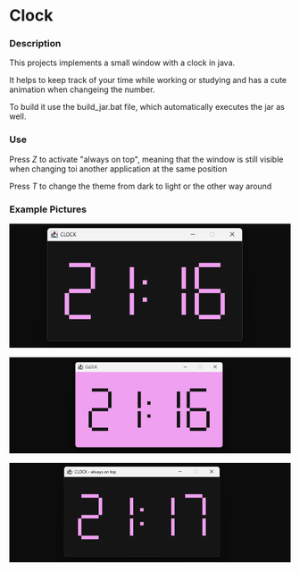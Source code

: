 # Clock

### Description

This projects implements a small window with a clock in java.

It helps to keep track of your time while working or studying and has a cute animation when changeing the number.

To build it use the build_jar.bat file, which automatically executes the jar as well.


### Use

Press *Z* to activate "always on top", meaning that the window is still visible when changing toi another application at the same position

Press *T* to change the theme from dark to light or the other way around


### Example Pictures


![pic1](./Resources/clock1.png)

![pic2](./Resources/clock2.png)

![pic3](./Resources/clock3.png)